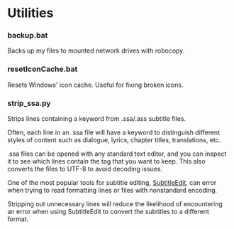 # Utilities

### backup.bat
Backs up my files to mounted network drives with robocopy.

### resetIconCache.bat
Resets Windows' icon cache. Useful for fixing broken icons.

### strip_ssa.py
Strips lines containing a keyword from .ssa/.ass subtitle files.

Often, each line in an .ssa file will have a keyword to distinguish different styles of content such as dialogue, lyrics, chapter titles, translations, etc.

.ssa files can be opened with any standard text editor, and you can inspect it to see which lines contain the tag that you want to keep. This also converts the files to UTF-8 to avoid decoding issues.

One of the most popular tools for subtitle editing, [SubtitleEdit](https://www.nikse.dk/subtitleedit), can error when trying to read formatting lines or files with nonstandard encoding.

Stripping out unnecessary lines will reduce the likelihood of encountering an error when using SubtitleEdit to convert the subtitles to a different format.

